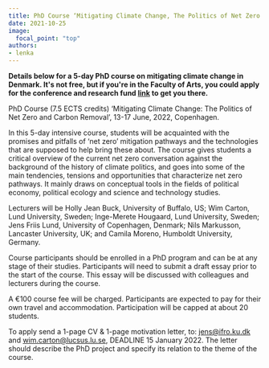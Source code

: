 ```yaml
---
title: PhD Course ‘Mitigating Climate Change, The Politics of Net Zero and Carbon Removal’
date: 2021-10-25
image:
  focal_point: "top"
authors:
- lenka
---
```


**Details below for a 5-day PhD course on mitigating climate change in Denmark. It's not free, but if you're in the Faculty of Arts, you could apply for the conference and research fund [link](http://www.bristol.ac.uk/arts/graduate-research-centre/conference-and-research-funding/) to get you there.**

<!--more-->

PhD Course (7.5 ECTS credits) ‘Mitigating Climate Change: The Politics of Net Zero and Carbon Removal’, 13-17 June, 2022, Copenhagen.

In this 5-day intensive course, students will be acquainted with the promises and pitfalls of ‘net zero’ mitigation
pathways and the technologies that are supposed to help bring these about. The course gives students a critical
overview of the current net zero conversation against the background of the history of climate politics, and goes into
some of the main tendencies, tensions and opportunities that characterize net zero pathways. It mainly draws on
conceptual tools in the fields of political economy, political ecology and science and technology studies.

Lecturers will be Holly Jean Buck, University of Buffalo, US; Wim Carton, Lund University, Sweden; Inge-Merete Hougaard, Lund University, Sweden; Jens Friis Lund, University of Copenhagen, Denmark; Nils Markusson, Lancaster University, UK; and Camila Moreno, Humboldt University, Germany.

Course participants should be enrolled in a PhD program and can be at any stage of their studies. Participants will need to submit a draft essay prior to the start of the course. This essay will be discussed with colleagues and lecturers during the course.

A €100 course fee will be charged. Participants are expected to pay for their own travel and accommodation. Participation will be capped at about 20 students.

To apply send a 1-page CV & 1-page motivation letter, to: jens@ifro.ku.dk and wim.carton@lucsus.lu.se, DEADLINE 15 January 2022. The letter should describe the PhD project and specify its relation to the theme of the course.

